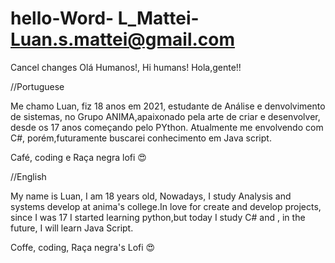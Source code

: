 # hello-Word- L_Mattei- Luan.s.mattei@gmail.com
Cancel changes
Olá Humanos!, Hi humans! Hola,gente!!

//Portuguese

Me chamo Luan, fiz 18 anos em 2021, estudante de Análise e denvolvimento de sistemas, 
no Grupo ANIMA,apaixonado pela arte de criar e desenvolver, desde os 17 anos começando 
pelo PYthon. Atualmente me envolvendo com C#, porém,futuramente buscarei conhecimento 
em Java script. 

Café, coding e Raça negra lofi 😍

//English

My name is Luan, I am 18 years old, Nowadays, I study Analysis and systems 
develop at anima's college.In love for create and develop projects, since
I was 17 I started learning python,but today I study C# and , in the
future, I will learn Java Script.

Coffe, coding, Raça negra's Lofi 😍
